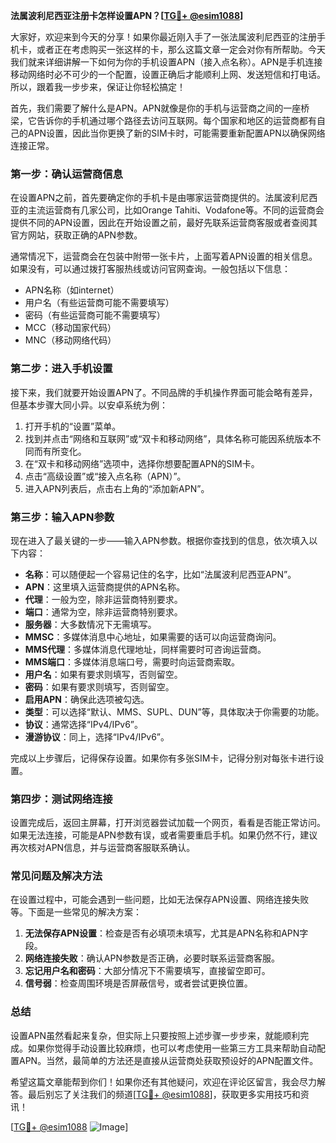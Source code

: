 **法属波利尼西亚注册卡怎样设置APN？[[TG💪+ @esim1088](https://t.me/s/esim1088)]**

大家好，欢迎来到今天的分享！如果你最近刚入手了一张法属波利尼西亚的注册手机卡，或者正在考虑购买一张这样的卡，那么这篇文章一定会对你有所帮助。今天我们就来详细讲解一下如何为你的手机设置APN（接入点名称）。APN是手机连接移动网络时必不可少的一个配置，设置正确后才能顺利上网、发送短信和打电话。所以，跟着我一步步来，保证让你轻松搞定！

首先，我们需要了解什么是APN。APN就像是你的手机与运营商之间的一座桥梁，它告诉你的手机通过哪个路径去访问互联网。每个国家和地区的运营商都有自己的APN设置，因此当你更换了新的SIM卡时，可能需要重新配置APN以确保网络连接正常。

### **第一步：确认运营商信息**
在设置APN之前，首先要确定你的手机卡是由哪家运营商提供的。法属波利尼西亚的主流运营商有几家公司，比如Orange Tahiti、Vodafone等。不同的运营商会提供不同的APN设置，因此在开始设置之前，最好先联系运营商客服或者查阅其官方网站，获取正确的APN参数。

通常情况下，运营商会在包装中附带一张卡片，上面写着APN设置的相关信息。如果没有，可以通过拨打客服热线或访问官网查询。一般包括以下信息：
- APN名称（如internet）
- 用户名（有些运营商可能不需要填写）
- 密码（有些运营商可能不需要填写）
- MCC（移动国家代码）
- MNC（移动网络代码）

### **第二步：进入手机设置**
接下来，我们就要开始设置APN了。不同品牌的手机操作界面可能会略有差异，但基本步骤大同小异。以安卓系统为例：

1. 打开手机的“设置”菜单。
2. 找到并点击“网络和互联网”或“双卡和移动网络”，具体名称可能因系统版本不同而有所变化。
3. 在“双卡和移动网络”选项中，选择你想要配置APN的SIM卡。
4. 点击“高级设置”或“接入点名称（APN）”。
5. 进入APN列表后，点击右上角的“添加新APN”。

### **第三步：输入APN参数**
现在进入了最关键的一步——输入APN参数。根据你查找到的信息，依次填入以下内容：
- **名称**：可以随便起一个容易记住的名字，比如“法属波利尼西亚APN”。
- **APN**：这里填入运营商提供的APN名称。
- **代理**：一般为空，除非运营商特别要求。
- **端口**：通常为空，除非运营商特别要求。
- **服务器**：大多数情况下无需填写。
- **MMSC**：多媒体消息中心地址，如果需要的话可以向运营商询问。
- **MMS代理**：多媒体消息代理地址，同样需要时可咨询运营商。
- **MMS端口**：多媒体消息端口号，需要时向运营商索取。
- **用户名**：如果有要求则填写，否则留空。
- **密码**：如果有要求则填写，否则留空。
- **启用APN**：确保此选项被勾选。
- **类型**：可以选择“默认、MMS、SUPL、DUN”等，具体取决于你需要的功能。
- **协议**：通常选择“IPv4/IPv6”。
- **漫游协议**：同上，选择“IPv4/IPv6”。

完成以上步骤后，记得保存设置。如果你有多张SIM卡，记得分别对每张卡进行设置。

### **第四步：测试网络连接**
设置完成后，返回主屏幕，打开浏览器尝试加载一个网页，看看是否能正常访问。如果无法连接，可能是APN参数有误，或者需要重启手机。如果仍然不行，建议再次核对APN信息，并与运营商客服联系确认。

### **常见问题及解决方法**
在设置过程中，可能会遇到一些问题，比如无法保存APN设置、网络连接失败等。下面是一些常见的解决方案：
1. **无法保存APN设置**：检查是否有必填项未填写，尤其是APN名称和APN字段。
2. **网络连接失败**：确认APN参数是否正确，必要时联系运营商客服。
3. **忘记用户名和密码**：大部分情况下不需要填写，直接留空即可。
4. **信号弱**：检查周围环境是否屏蔽信号，或者尝试更换位置。

### **总结**
设置APN虽然看起来复杂，但实际上只要按照上述步骤一步步来，就能顺利完成。如果你觉得手动设置比较麻烦，也可以考虑使用一些第三方工具来帮助自动配置APN。当然，最简单的方法还是直接从运营商处获取预设好的APN配置文件。

希望这篇文章能帮到你们！如果你还有其他疑问，欢迎在评论区留言，我会尽力解答。最后别忘了关注我们的频道[[TG💪+ @esim1088](https://t.me/s/esim1088)]，获取更多实用技巧和资讯！

[[TG💪+ @esim1088](https://t.me/s/esim1088) ![Image](https://i.postimg.cc/4NQfJmqS/Snipaste-2025-05-13-00-14-12.png)]
